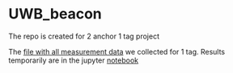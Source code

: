 # UWB_beacon
The repo is created for 2 anchor 1 tag project

The [file with all measurement data](2_tags_1_anchor_measurements) we collected for 1 tag. Results temporarily are in the jupyter [notebook](UWB_change_of_precision.ipynb)
